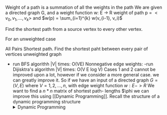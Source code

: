 Weight of a path is a summation of all the weights in the path
We are given a directed graph G, and a weight function w: E -> R
weight of path p = $<v_0, v_1,\dots, v_k>$ and $w(p) = \sum_{i=1}^{k} w(v_{i-1}, v_i)$

Find the shortest path from a source vertex to every other vertex.

For an unweighted case 


All Pairs Shortest path.
Find the shortest paht between every pair of vertices
unweighted graph
- run BFS algorithh |V| times: O(VE)
Nonnegative edge weights:
-run Dijisktra's algorithm |V| times: O(V E log V) 
Cases 1 and 2 cannot be improved upon a lot, however if we consider a more general case. we can greatly improve it. 
So if we have an input  of a directed graph $G=(V,E)$ where $V ={1,2, \dots,n}$, with edge weight function $w: E->R$ 
We want to find a $n *n$ matrix of shortest path- lengths $\phi 
we can improve this using [[Dynamic Programming]]. Recall the structure of a dynamic programming structure <details> <summary>Dynamic Programming</summary> ![[Dynamic Programming#What is Dynamic Programming?]] </details>

